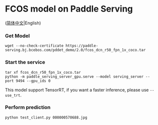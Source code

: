 # FCOS model on Paddle Serving

([简体中文](./README_CN.md)|English)

### Get Model
```
wget --no-check-certificate https://paddle-serving.bj.bcebos.com/pddet_demo/2.0/fcos_dcn_r50_fpn_1x_coco.tar
```

### Start the service
```
tar xf fcos_dcn_r50_fpn_1x_coco.tar
python -m paddle_serving_server_gpu.serve --model serving_server --port 9494 --gpu_ids 0
```
This model support TensorRT, if you want a faster inference, please use `--use_trt`.

### Perform prediction
```
python test_client.py 000000570688.jpg
```

